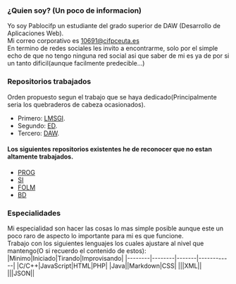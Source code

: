### ¿Quien soy? (Un poco de informacion)
Yo soy Pablocifp un estudiante del grado superior de DAW (Desarrollo de Aplicaciones Web).  
Mi correo corporativo es 10691@cifpceuta.es  
En termino de redes sociales les invito a encontrarme, solo por el simple echo de que no tengo ninguna red social asi que saber de mi es ya de por si un tanto dificil(aunque facilmente predecible...)
### Repositorios trabajados
Orden propuesto segun el trabajo que se haya dedicado(Principalmente seria los quebraderos de cabeza ocasionados).
- Primero: [LMSGI](https://github.com/Pablocifp/LMSGI).
- Segundo: [ED](https://github.com/Pablocifp/ED).
- Tercero: [DAW](https://github.com/Pablocifp/ED).
#### Los siguientes repositorios existentes he de reconocer que no estan altamente trabajados.
- [PROG](https://github.com/Pablocifp/PROG)
- [SI](https://github.com/Pablocifp/SI)
- [FOLM](https://github.com/Pablocifp/FOLM)
- [BD](https://github.com/Pablocifp/BD)
### Especialidades
Mi especialidad son hacer las cosas lo mas simple posible aunque este un poco raro de aspecto lo importante para mi es que funcione.  
Trabajo con los siguientes lenguajes los cuales ajustare al nivel que mantengo(O si recuerdo el contenido de estos):
|Minimo|Iniciado|Tirando|Improvisando|
|--------|--------|-------|------------|
|C/C++|JavaScript|HTML|PHP|
|Java||Markdown|CSS|
|||XML||
|||JSON||
